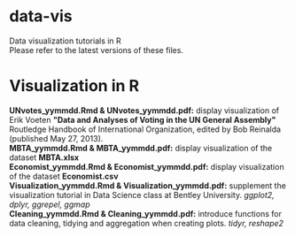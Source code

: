 # data-vis
Data visualization tutorials in R  
Please refer to the latest versions of these files.  
# Visualization in R  
**UNvotes_yymmdd.Rmd & UNvotes_yymmdd.pdf:** display visualization of Erik Voeten **"Data and Analyses of Voting in the UN General Assembly"** Routledge Handbook of International Organization, edited by Bob Reinalda (published May 27, 2013).  
**MBTA_yymmdd.Rmd & MBTA_yymmdd.pdf:** display visualization of the dataset **MBTA.xlsx**  
**Economist_yymmdd.Rmd & Economist_yymmdd.pdf:** display visualization of the dataset **Economist.csv**  
**Visualization_yymmdd.Rmd & Visualization_yymmdd.pdf:** supplement the visualization tutorial in Data Science class at Bentley University. *ggplot2, dplyr, ggrepel, ggmap*  
**Cleaning_yymmdd.Rmd & Cleaning_yymmdd.pdf:** introduce functions for data cleaning, tidying and aggregation when creating plots. *tidyr, reshape2*  

